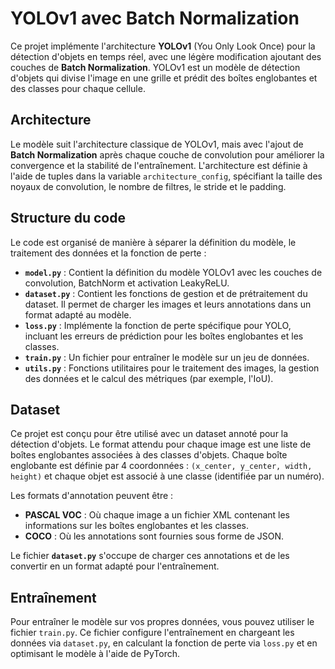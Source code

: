 # YOLOv1 avec Batch Normalization

Ce projet implémente l'architecture **YOLOv1** (You Only Look Once) pour la détection d'objets en temps réel, avec une légère modification ajoutant des couches de **Batch Normalization**. YOLOv1 est un modèle de détection d'objets qui divise l'image en une grille et prédit des boîtes englobantes et des classes pour chaque cellule.

## Architecture

Le modèle suit l'architecture classique de YOLOv1, mais avec l'ajout de **Batch Normalization** après chaque couche de convolution pour améliorer la convergence et la stabilité de l'entraînement. L'architecture est définie à l'aide de tuples dans la variable `architecture_config`, spécifiant la taille des noyaux de convolution, le nombre de filtres, le stride et le padding.

## Structure du code

Le code est organisé de manière à séparer la définition du modèle, le traitement des données et la fonction de perte :

- **`model.py`** : Contient la définition du modèle YOLOv1 avec les couches de convolution, BatchNorm et activation LeakyReLU.
- **`dataset.py`** : Contient les fonctions de gestion et de prétraitement du dataset. Il permet de charger les images et leurs annotations dans un format adapté au modèle.
- **`loss.py`** : Implémente la fonction de perte spécifique pour YOLO, incluant les erreurs de prédiction pour les boîtes englobantes et les classes.
- **`train.py`** : Un fichier pour entraîner le modèle sur un jeu de données.
- **`utils.py`** : Fonctions utilitaires pour le traitement des images, la gestion des données et le calcul des métriques (par exemple, l'IoU).

## Dataset

Ce projet est conçu pour être utilisé avec un dataset annoté pour la détection d'objets. Le format attendu pour chaque image est une liste de boîtes englobantes associées à des classes d'objets. Chaque boîte englobante est définie par 4 coordonnées : `(x_center, y_center, width, height)` et chaque objet est associé à une classe (identifiée par un numéro).

Les formats d'annotation peuvent être :
- **PASCAL VOC** : Où chaque image a un fichier XML contenant les informations sur les boîtes englobantes et les classes.
- **COCO** : Où les annotations sont fournies sous forme de JSON.

Le fichier **`dataset.py`** s'occupe de charger ces annotations et de les convertir en un format adapté pour l'entraînement.

## Entraînement

Pour entraîner le modèle sur vos propres données, vous pouvez utiliser le fichier `train.py`. Ce fichier configure l'entraînement en chargeant les données via `dataset.py`, en calculant la fonction de perte via `loss.py` et en optimisant le modèle à l'aide de PyTorch.
